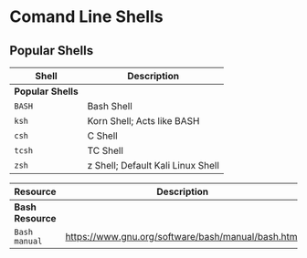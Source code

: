 # Comand Line Shells

## Popular Shells

| **Shell**   | **Description**   |
| --------------|-------------------|
| **Popular Shells** |
| `BASH` | Bash Shell|
| `ksh` | Korn Shell; Acts like BASH|
| `csh` | C Shell|
| `tcsh` | TC Shell|
| `zsh` | z Shell; Default Kali Linux Shell |

| **Resource**   | **Description**   |
| --------------|-------------------|
| **Bash Resource** |
| `Bash manual` | https://www.gnu.org/software/bash/manual/bash.html |

